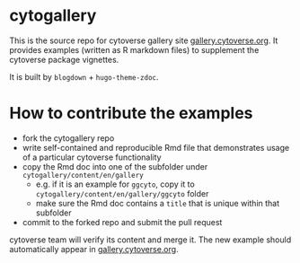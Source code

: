 # cytogallery

This is the source repo for cytoverse gallery site [gallery.cytoverse.org](https://admiring-mestorf-d2a85b.netlify.app/gallery).
It provides examples (written as R markdown files) to supplement the cytoverse package vignettes.

It is built by `blogdown` + `hugo-theme-zdoc`. 

# How to contribute the examples

- fork the cytogallery repo
- write self-contained and reproducible Rmd file that demonstrates usage of a particular cytoverse functionality
- copy the Rmd doc into one of the subfolder under `cytogallery/content/en/gallery` 
   -  e.g. if it is an example for `ggcyto`, copy it to `cytogallery/content/en/gallery/ggcyto` folder
   - make sure the Rmd doc contains a `title` that is unique within that subfolder
- commit to the forked repo and submit the pull request

cytoverse team will verify its content and merge it. The new example should automatically appear in [gallery.cytoverse.org](https://admiring-mestorf-d2a85b.netlify.app/gallery).